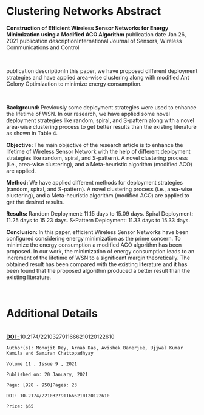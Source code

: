 # Clustering Networks Abstract

<strong>Construction of Efficient Wireless Sensor Networks for Energy Minimization using a Modified ACO Algorithm</strong>
publication date Jan 26, 2021  publication descriptionInternational Journal of Sensors, Wireless Communications and Control

</br>

publication descriptionIn this paper, we have proposed different deployment strategies and have applied area-wise clustering along with modified Ant Colony Optimization to minimize energy consumption.

</br>

<strong>Background: </strong>Previously some deployment strategies were used to enhance the lifetime of WSN. In our research, we have applied some novel deployment strategies like random, spiral, and S-pattern along with a novel area-wise clustering process to get better results than the existing literature as shown in Table 4.

<strong>Objective: </strong>The main objective of the research article is to enhance the lifetime of Wireless Sensor Network with the help of different deployment strategies like random, spiral, and S-pattern). A novel clustering process (i.e., area-wise clustering), and a Meta-heuristic algorithm (modified ACO) are applied.

<strong>Method: </strong>We have applied different methods for deployment strategies (random, spiral, and S-pattern). A novel clustering process (i.e., area-wise clustering), and a Meta-heuristic algorithm (modified ACO) are applied to get the desired results.

<strong>Results: </strong>Random Deployment: 11.15 days to 15.09 days. Spiral Deployment: 11.25 days to 15.23 days. S-Pattern Deployment: 11.33 days to 15.33 days.

<strong>Conclusion: </strong>In this paper, efficient Wireless Sensor Networks have been configured considering energy minimization as the prime concern. To minimize the energy consumption a modified ACO algorithm has been proposed. In our work, the minimization of energy consumption leads to an increment of the lifetime of WSN to a significant margin theoretically. The obtained result has been compared with the existing literature and it has been found that the proposed algorithm produced a better result than the existing literature.

</br>

# Additional Details

</br>
<strong>  <a href="https://www.eurekaselect.com/article/113474">DOI : </a></strong> 10.2174/2210327911666210120122610

</br>

```
Author(s): Monojit Dey, Arnab Das, Avishek Banerjee, Ujjwal Kumar Kamila and Samiran Chattopadhyay

Volume 11 , Issue 9 , 2021

Published on: 20 January, 2021

Page: [928 - 950]Pages: 23

DOI: 10.2174/2210327911666210120122610

Price: $65

```
